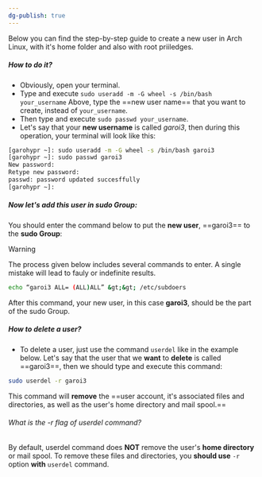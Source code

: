 ```yaml
---
dg-publish: true
---
```

Below you can find the step-by-step guide to create a new user in Arch Linux, with it's home folder and also with root priiledges.
##### How to do it?
- Obviously, open your terminal.
- Type and execute `sudo useradd -m -G wheel -s /bin/bash your_username`
	Above, type the ==new user name== that you want to create, instead of `your_username`.
- Then type and execute `sudo passwd your_username`. 
- Let's say that your **new username** is called *garoi3*, then during this operation, your terminal will look like this:
```bash
[garohypr ~]: sudo useradd -m -G wheel -s /bin/bash garoi3
[garohypr ~]: sudo passwd garoi3
New password:
Retype new password:
passwd: password updated succesffully
[garohypr ~]:
```
##### Now let's add this user in sudo Group:
You should enter the command below to put the **new user**, ==garoi3== to the **sudo Group**:

> [!warning]
> The process given below includes several commands to enter. A single mistake will lead to fauly or indefinite results.

```bash
echo “garoi3 ALL= (ALL)ALL” &gt;&gt; /etc/subdoers
```

After this command, your new user, in this case **garoi3**, should be the part of the sudo Group.

##### How to delete a user?
- To delete a user, just use the command `userdel` like in the example below. Let's say that the user that we **want** to **delete** is called ==garoi3==, then we should type and execute this command:

```bash
sudo userdel -r garoi3
```

This command will **remove** the ==user account, it's associated files and directories, as well as the user's home directory and mail spool.==
###### What is the -r flag of userdel command?
By default, userdel command does **NOT** remove the user's **home directory** or mail spool. To remove these files and directories, you **should use** `-r` option **with** `userdel` command.